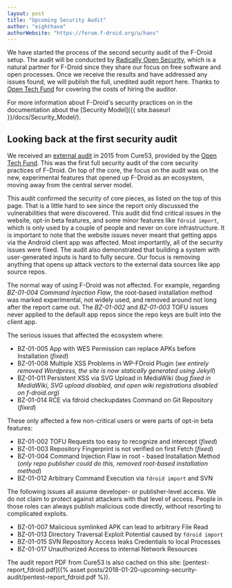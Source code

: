 ```yaml
---
layout: post
title: "Upcoming Security Audit"
author: "eighthave"
authorWebsite: "https://forum.f-droid.org/u/hans"
---
```


We have started the process of the second security audit of the
F-Droid setup.  The audit will be conducted by
[Radically Open Security](https://www.radicallyopensecurity.com),
which is a natural partner for F-Droid since they share our focus on
free software and open processes.  Once we receive the results and
have addressed any issues found, we will publish the full, unedited
audit report here.  Thanks to [Open Tech Fund](https://opentech.fund)
for covering the costs of hiring the auditor.

For more information about F-Droid's security practices on in the
documentation about the
[Security Model]({{ site.baseurl }}/docs/Security_Model/).

## Looking back at the first security audit

We received an
[external audit](https://cure53.de/pentest-report_fdroid.pdf) in 2015
from Cure53, provided by the
[Open Tech Fund](https://opentech.fund). This was the first full
security audit of the core security practices of F-Droid.  On top of
the core, the focus on the audit was on the new, experimental features
that opened up F-Droid as an ecosystem, moving away from the central
server model.

This audit confirmed the security of core pieces, as listed on the top
of this page.  That is a little hard to see since the report only
discussed the vulnerabilities that were discovered.  This audit did
find critical issues in the website, opt-in beta features, and some
minor features like `fdroid import`, which is only used by a couple of
people and never on core infrastructure.  It is important to note that
the website issues never meant that getting apps via the Android
client app was affected.  Most importantly, all of the security issues
were fixed.  The audit also demonstrated that building a system with
user-generated inputs is hard to fully secure.  Our focus is removing
anything that opens up attack vectors to the external data sources
like app source repos.

The normal way of using F-Droid was not affected.  For example,
regarding _BZ-01-004 Command Injection Flaw_, the root-based
installation method was marked experimental, not widely used, and
removed around not long after the report came out. The _BZ-01-002_ and
_BZ-01-003_ TOFU issues never applied to the default app repos since
the repo keys are built into the client app.

The serious issues that affected the ecosystem where:

* BZ-01-005 App with WES Permission can replace APKs before
  Installation (_fixed_)
* BZ-01-008 Multiple XSS Problems in WP-FDroid Plugin (_we entirely
  removed Wordpress, the site is now statically generated using
  Jekyll_)
* BZ-01-011 Persistent XSS via SVG Upload in MediaWiki (_bug fixed in
  MediaWiki, SVG upload disabled, and open wiki registrations disabled
  on f-droid.org_)
* BZ-01-014 RCE via fdroid checkupdates Command on Git Repository
  (_fixed_)

These only affected a few non-critical users or were parts of opt-in
beta features:

* BZ-01-002 TOFU Requests too easy to recognize and intercept (_fixed_)
* BZ-01-003 Repository Fingerprint is not verified on first Fetch (_fixed_)
* BZ-01-004 Command Injection Flaw in root - based Installation Method
  (_only repo publisher could do this, removed root-based installation
  method_)
* BZ-01-012 Arbitrary Command Execution via `fdroid import` and SVN

The following issues all assume developer- or publisher-level access.
We do not claim to protect against attackers with that level of
access. People in those roles can always publish malicious code
directly, without resorting to complicated exploits.

* BZ-01-007 Malicious symlinked APK can lead to arbitrary File Read
* BZ-01-013 Directory Traversal Exploit Potential caused by `fdroid import`
* BZ-01-015 SVN Repository Access leaks Credentials to local Processes
* BZ-01-017 Unauthorized Access to internal Network Resources

The audit report PDF from Cure53 is also cached on this site:
[pentest-report_fdroid.pdf]({% asset posts/2018-01-20-upcoming-security-audit/pentest-report_fdroid.pdf %}).

